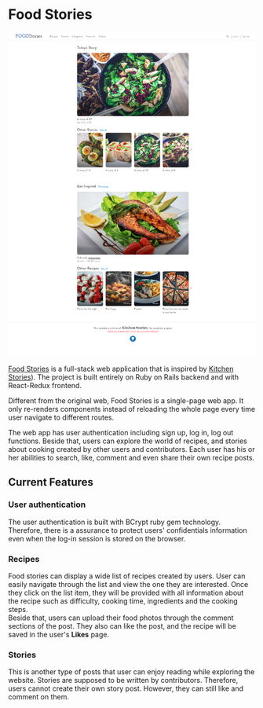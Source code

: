 # Food Stories

<img style="margin-left: 50%;transform:translateX(-50%)" src="photos/screenshot:gifs/homepage.png"/>

[Food Stories](https://food-stories.herokuapp.com/) is a full-stack web application that is inspired by [Kitchen Stories](https://kitchenstories.io/en)). The project is built entirely on Ruby on Rails backend and with React-Redux frontend.   

Different from the original web, Food Stories is a single-page web app. It only re-renders components instead of reloading the whole page every time user navigate to different routes.

The web app has user authentication including sign up, log in, log out functions. Beside that, users can explore the world of recipes, and stories about cooking created by other users and contributors. Each user has his or her abilities to search, like, comment and even share their own recipe posts.

## Current Features

### User authentication
The user authentication is built with BCrypt ruby gem technology. Therefore, there is a assurance to protect users' confidentials information even when the log-in session is stored on the browser.


### Recipes
Food stories can display a wide list of recipes created by users. User can easily navigate through the list and view the one they are interested. Once they click on the list item, they will be provided with all information about the recipe such as difficulty, cooking time, ingredients and the cooking steps.   
Beside that, users can upload their food photos through the comment sections of the post. They also can like the post, and the recipe will be saved in the user's **Likes** page.

### Stories
This is another type of posts that user can enjoy reading while exploring the website. Stories are supposed to be written by contributors. Therefore, users cannot create their own story post. However, they can still like and comment on them.
